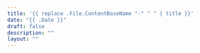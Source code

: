 ```yaml
---
title: '{{ replace .File.ContentBaseName "-" " " | title }}'
date: "{{ .Date }}"
draft: false
description: ""
layout: ""
---
```

